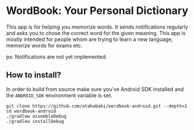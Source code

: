 # WordBook: Your Personal Dictionary
This app is for helping you memorize words. It sends notifications regularly and asks you to chose the correct word for the given meaning.
This app is mostly intended for people whom are trying to learn a new language, memorize words for exams etc.

ps: Notifications are not yet implemented.

## How to install?

In order to build from source make sure you've Android SDK installed and the `ANDROID_SDK` environment variable is set.
```
git clone https://github.com/atahabaki/wordbook-android.git --depth=1
cd wordbook-android
./gradlew assembleDebug
./gradlew installDebug
```


